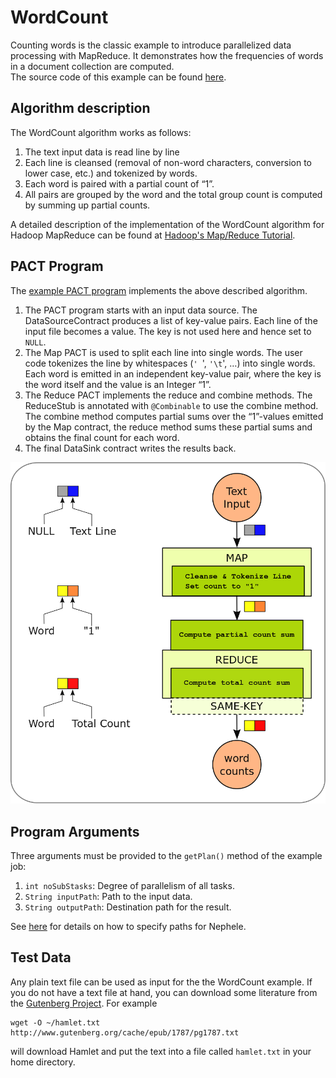 WordCount
=========

Counting words is the classic example to introduce parallelized data
processing with MapReduce. It demonstrates how the frequencies of words
in a document collection are computed.   
 The source code of this example can be found
[here](https://github.com/dimalabs/ozone/blob/master/pact/pact-examples/src/main/java/eu/stratosphere/pact/example/wordcount/WordCount.java "https://github.com/dimalabs/ozone/blob/master/pact/pact-examples/src/main/java/eu/stratosphere/pact/example/wordcount/WordCount.java").

Algorithm description
---------------------

The WordCount algorithm works as follows:

1.  The text input data is read line by line
2.  Each line is cleansed (removal of non-word characters, conversion to
    lower case, etc.) and tokenized by words.
3.  Each word is paired with a partial count of “1”.
4.  All pairs are grouped by the word and the total group count is
    computed by summing up partial counts.

A detailed description of the implementation of the WordCount algorithm
for Hadoop MapReduce can be found at [Hadoop's Map/Reduce
Tutorial](http://hadoop.apache.org/common/docs/r0.20.2/mapred_tutorial.html#Example%3A+WordCount+v1.0 "http://hadoop.apache.org/common/docs/r0.20.2/mapred_tutorial.html#Example%3A+WordCount+v1.0").

PACT Program
------------

The [example PACT
program](https://github.com/dimalabs/ozone/blob/master/pact/pact-examples/src/main/java/eu/stratosphere/pact/example/wordcount/WordCount.java "https://github.com/dimalabs/ozone/blob/master/pact/pact-examples/src/main/java/eu/stratosphere/pact/example/wordcount/WordCount.java")
implements the above described algorithm.

1.  The PACT program starts with an input data source. The
    DataSourceContract produces a list of key-value pairs. Each line of
    the input file becomes a value. The key is not used here and hence
    set to `NULL`.
2.  The Map PACT is used to split each line into single words. The user
    code tokenizes the line by whitespaces (`' `', `'\t`', …) into
    single words. Each word is emitted in an independent key-value pair,
    where the key is the word itself and the value is an Integer “1”.
3.  The Reduce PACT implements the reduce and combine methods. The
    ReduceStub is annotated with `@Combinable` to use the combine
    method. The combine method computes partial sums over the “1”-values
    emitted by the Map contract, the reduce method sums these partial
    sums and obtains the final count for each word.
4.  The final DataSink contract writes the results back.

[![](media/wiki/wordcount_pactprogram.png)](media/wiki/wordcount_pactprogram.png "wiki:wordcount_pactprogram.png")

Program Arguments
-----------------

Three arguments must be provided to the `getPlan()` method of the
example job:

1.  `int noSubStasks`: Degree of parallelism of all tasks.
2.  `String inputPath`: Path to the input data.
3.  `String outputPath`: Destination path for the result.

See
[here](executepactprogram.html "executepactprogram")
for details on how to specify paths for Nephele.

Test Data
---------

Any plain text file can be used as input for the the WordCount example.
If you do not have a text file at hand, you can download some literature
from the [Gutenberg
Project](http://www.gutenberg.org "http://www.gutenberg.org"). For
example

    wget -O ~/hamlet.txt http://www.gutenberg.org/cache/epub/1787/pg1787.txt

will download Hamlet and put the text into a file called `hamlet.txt` in
your home directory.
